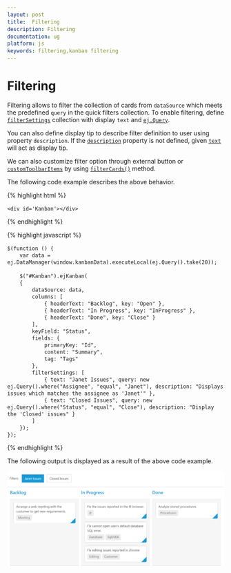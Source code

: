 ```yaml
---
layout: post
title:  Filtering
description: Filtering
documentation: ug
platform: js
keywords: filtering,kanban filtering
---
```


# Filtering

Filtering allows to filter the collection of cards from `dataSource` which meets the predefined `query` in the quick filters collection. To enable filtering, define [`filterSettings`](https://help.syncfusion.com/api/js/ejkanban#members:filtersettings) collection with display `text` and [`ej.Query`](https://help.syncfusion.com/js/datamanager/query). 

You can also define display tip to describe filter definition to user using property `description`. If the [`description`](https://help.syncfusion.com/api/js/ejkanban#members:filtersettings-description) property is not defined, given [`text`](https://help.syncfusion.com/api/js/ejkanban#members:filtersettings-text) will act as display tip.

We can also customize filter option through external button or [`customToolbarItems`](https://help.syncfusion.com/api/js/ejkanban#members:customtoolbaritems) by using [`filterCards()`](https://help.syncfusion.com/api/js/ejkanban#methods:filtercards) method.

The following code example describes the above behavior.

{% highlight html %}

    <div id='Kanban'></div>

{% endhighlight %}

{% highlight javascript %}

    $(function () {
        var data = ej.DataManager(window.kanbanData).executeLocal(ej.Query().take(20));

        $("#Kanban").ejKanban(
        {
            dataSource: data,
            columns: [
                { headerText: "Backlog", key: "Open" },
                { headerText: "In Progress", key: "InProgress" },
                { headerText: "Done", key: "Close" }
            ],
            keyField: "Status",
            fields: {
                primaryKey: "Id",
                content: "Summary",
                tag: "Tags"
            },
            filterSettings: [
                { text: "Janet Issues", query: new ej.Query().where("Assignee", "equal", "Janet"), description: "Displays issues which matches the assignee as 'Janet'" },
                { text: "Closed Issues", query: new ej.Query().where("Status", "equal", "Close"), description: "Display the 'Closed' issues" }
            ]
        });
    });

{% endhighlight %}

The following output is displayed as a result of the above code example.

![](Filtering_images/filter_img1.png)